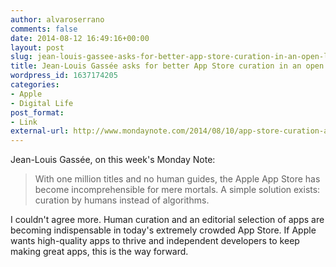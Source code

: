 ```yaml
---
author: alvaroserrano
comments: false
date: 2014-08-12 16:49:16+00:00
layout: post
slug: jean-louis-gassee-asks-for-better-app-store-curation-in-an-open-letter-to-tim-cook
title: Jean-Louis Gassée asks for better App Store curation in an open letter to Tim Cook
wordpress_id: 1637174205
categories:
- Apple
- Digital Life
post_format:
- Link
external-url: http://www.mondaynote.com/2014/08/10/app-store-curation-an-open-letter-to-tim-cook/
---
```


Jean-Louis Gassée, on this week's Monday Note:

<blockquote>With one million titles and no human guides, the Apple App Store has become incomprehensible for mere mortals. A simple solution exists: curation by humans instead of algorithms.</blockquote>

I couldn't agree more. Human curation and an editorial selection of apps are becoming indispensable in today's extremely crowded App Store. If Apple wants high-quality apps to thrive and independent developers to keep making great apps, this is the way forward.